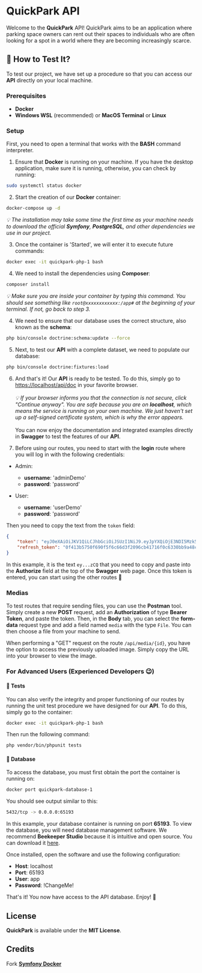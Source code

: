 # QuickPark API

Welcome to the **QuickPark** API! QuickPark aims to be an application where parking space owners can rent out their spaces to individuals who are often looking for a spot in a world where they are becoming increasingly scarce.

## 🎯 How to Test It?

To test our project, we have set up a procedure so that you can access our **API** directly on your local machine.

### Prerequisites

-   **Docker**
-   **Windows WSL** (recommended) or **MacOS Terminal** or **Linux**

### Setup

First, you need to open a terminal that works with the **BASH** command interpreter.

1. Ensure that **Docker** is running on your machine. If you have the desktop application, make sure it is running, otherwise, you can check by running:

```bash
sudo systemctl status docker
```

2. Start the creation of our **Docker** container:

```bash
docker-compose up -d
```

_💡 The installation may take some time the first time as your machine needs to download the official **Symfony**, **PostgreSQL**, and other dependencies we use in our project._

3. Once the container is 'Started', we will enter it to execute future commands:

```bash
docker exec -it quickpark-php-1 bash
```

4. We need to install the dependencies using **Composer**:

```bash
composer install
```

_💡 Make sure you are inside your container by typing this command. You should see something like `root@xxxxxxxxxxxx:/app#` at the beginning of your terminal. If not, go back to step 3._

<!--
2. Generate JWT keys

```bash
php bin/console lexik:jwt:generate-keypair
``` -->

4. We need to ensure that our database uses the correct structure, also known as the **schema**:

```bash
php bin/console doctrine:schema:update --force
```

5. Next, to test our **API** with a complete dataset, we need to populate our database:

```bash
php bin/console doctrine:fixtures:load
```

6. And that's it! Our **API** is ready to be tested. To do this, simply go to [https://localhost/api/doc](https://localhost/api/doc) in your favorite browser. <br><br>
   _💡 If your browser informs you that the connection is not secure, click "Continue anyway". You are safe because you are on **localhost**, which means the service is running on your own machine. We just haven't set up a self-signed certificate system, which is why the error appears._ <br><br>
   You can now enjoy the documentation and integrated examples directly in **Swagger** to test the features of our **API**.

7. Before using our routes, you need to start with the **login** route where you will log in with the following credentials:

-   Admin:

    -   **username**: 'adminDemo'
    -   **password**: 'password'

-   User:
    -   **username**: 'userDemo'
    -   **password**: 'password'

Then you need to copy the text from the `token` field:

```json
{
    "token": "eyJ0eXAiOiJKV1QiLCJhbGciOiJSUzI1NiJ9.eyJpYXQiOjE3NDI5Mzk5MzYsImV4cCI6MTc0Mjk0MzUzNiwicm9sZXMiOlsiUk9MRV9BRE1JTiIsIlJPTEVfVVNFUiJdLCJ1c2VybmFtZSI6InZpbnZpbiJ9.CKb3UbcRBJUE_KKGpNEC7x8GBTyq7xncYZCMbcwWsC3Ipt2bWNX8pPROlXosE5axVwoP-F5-6xo86BzZdGCBJ_p9B6udnDXVSYgZzWPZoJKmR5o708ZseeNwHQBUSvtNPX4GIHGGHSaJ4cxQUeBr66u3RFbZBUSsb-TGunMtCOTbHlibrrMt3xhjH2a9-c2gYq6R-3jnie2eTi8Q-43iWcOhqDZ-52f7JibFN7HzmygzTVKEzuWALh-IhvZoHMm6Qx85blz8piF3ROT3vx_R3b1tOdDSkx1dpWLRgyXCkT_zrq1_gkMaBoju_ct8m2TN2QCLMxZd1oGg2Dg1BiXzCQ",
    "refresh_token": "0f413b5750f690f5f6c66d3f2096cb41716f0c6330bb9a48c7b019ca30fb2df984f805b1d9edd06155bc412f28ea5cb4d3ef5891de023e8c1944846411709602"
}
```

In this example, it is the text `ey...zCQ` that you need to copy and paste into the **Authorize** field at the top of the **Swagger** web page. Once this token is entered, you can start using the other routes 🥳

### Medias

To test routes that require sending files, you can use the **Postman** tool. Simply create a new **POST** request, add an **Authorization** of type **Bearer Token**, and paste the token. Then, in the **Body** tab, you can select the **form-data** request type and add a field named `media` with the type `File`. You can then choose a file from your machine to send.

When performing a "GET" request on the route `/api/media/{id}`, you have the option to access the previously uploaded image. Simply copy the URL into your browser to view the image.

### For Advanced Users (Experienced Developers 😉)

#### 🧪 Tests

You can also verify the integrity and proper functioning of our routes by running the unit test procedure we have designed for our **API**. To do this, simply go to the container:

```bash
docker exec -it quickpark-php-1 bash
```

Then run the following command:

```bash
php vendor/bin/phpunit tests
```

#### 💾 Database

To access the database, you must first obtain the port the container is running on:

```bash
docker port quickpark-database-1  
```

You should see output similar to this:

```bash
5432/tcp -> 0.0.0.0:65193
```

In this example, your database container is running on port **65193**. To view the database, you will need database management software. We recommend **Beekeeper Studio** because it is intuitive and open source. You can download it [here](https://www.beekeeperstudio.io).

Once installed, open the software and use the following configuration:

- **Host**: localhost  
- **Port**: 65193  
- **User**: app  
- **Password**: !ChangeMe!  

That's it! You now have access to the API database. Enjoy! 🥳

## License

**QuickPark** is available under the **MIT License**.

## Credits

Fork [**Symfony Docker**](https://github.com/dunglas/symfony-docker)
